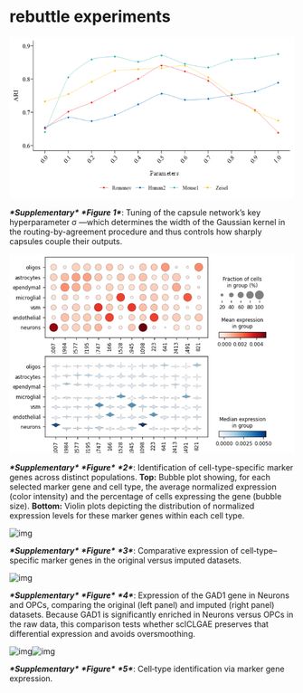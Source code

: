 # rebuttle experiments
![img](1.png)

***\*Supplementary\**** ***\*Figure 1\****: Tuning of the capsule network’s key hyperparameter σ —which determines the width of the Gaussian kernel in the routing-by-agreement procedure and thus controls how sharply capsules couple their outputs.

![img](2.png) 

***\*Supplementary\**** ***\*Figure\**** ***\*2\****: Identification of cell-type-specific marker genes across distinct populations.
**Top:** Bubble plot showing, for each selected marker gene and cell type, the average normalized expression (color intensity) and the percentage of cells expressing the gene (bubble size).
**Bottom:** Violin plots depicting the distribution of normalized expression levels for these marker genes within each cell type.

![img](file:///C:\Users\DELL\AppData\Local\Temp\ksohtml29328\wps16.jpg) 

***\*Supplementary\**** ***\*Figure\**** ***\*3\****: Comparative expression of cell‐type–specific marker genes in the original versus imputed datasets.

![img](file:///C:\Users\DELL\AppData\Local\Temp\ksohtml29328\wps17.png)

***\*Supplementary\**** ***\*Figure\**** ***\*4\****: Expression of the GAD1 gene in Neurons and OPCs, comparing the original (left panel) and imputed (right panel) datasets. Because GAD1 is significantly enriched in Neurons versus OPCs in the raw data, this comparison tests whether scICLGAE preserves that differential expression and avoids oversmoothing.

![img](file:///C:\Users\DELL\AppData\Local\Temp\ksohtml29328\wps18.jpg)![img](file:///C:\Users\DELL\AppData\Local\Temp\ksohtml29328\wps19.jpg) 

***\*Supplementary\**** ***\*Figure\**** ***\*5\****: Cell‐type identification via marker gene expression.

 
